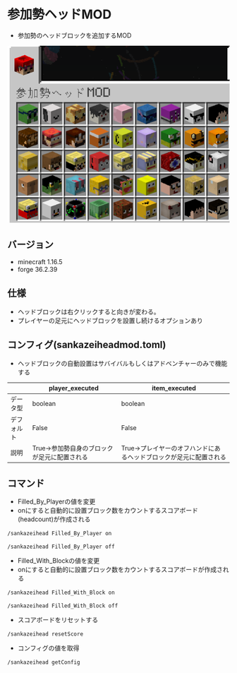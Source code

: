 # 参加勢ヘッドMOD
- 参加勢のヘッドブロックを追加するMOD

![image](images/CreativeTab.png)

## バージョン 
- minecraft 1.16.5
- forge 36.2.39

## 仕様
- ヘッドブロックは右クリックすると向きが変わる。
- プレイヤーの足元にヘッドブロックを設置し続けるオプションあり
## コンフィグ(sankazeiheadmod.toml)
- ヘッドブロックの自動設置はサバイバルもしくはアドベンチャーのみで機能する

|| player_executed | item_executed |
| ---- | ---- | ---- |
|データ型|boolean|boolean|
|デフォルト| False | False |
|説明|True->参加勢自身のブロックが足元に配置される|True->プレイヤーのオフハンドにあるヘッドブロックが足元に配置される|
## コマンド
- Filled_By_Playerの値を変更
- onにすると自動的に設置ブロック数をカウントするスコアボード(headcount)が作成される
```
/sankazeihead Filled_By_Player on
```
```
/sankazeihead Filled_By_Player off
```
- Filled_With_Blockの値を変更
- onにすると自動的に設置ブロック数をカウントするスコアボードが作成される
```
/sankazeihead Filled_With_Block on
```
```
/sankazeihead Filled_With_Block off
```
- スコアボードをリセットする
```
/sankazeihead resetScore
```
- コンフィグの値を取得
```
/sankazeihead getConfig
```